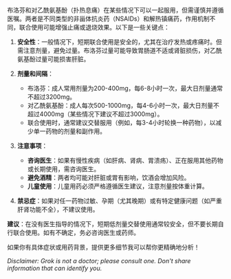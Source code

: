 布洛芬和对乙酰氨基酚（扑热息痛）在某些情况下可以一起服用，但需谨慎并遵循医嘱。两者是不同类型的非甾体抗炎药（NSAIDs）和解热镇痛药，作用机制不同，联合使用可能增强止痛或退烧效果。以下是一些关键点：

1. **安全性**：一般情况下，短期联合使用是安全的，尤其在治疗发热或疼痛时。但需注意剂量，避免过量。布洛芬过量可能导致胃肠道不适或肾脏损伤，对乙酰氨基酚过量可能损害肝脏。

2. **剂量和间隔**：
   - 布洛芬：成人常用剂量为200-400mg，每6-8小时一次，最大日剂量通常不超过3200mg。
   - 对乙酰氨基酚：成人每次500-1000mg，每4-6小时一次，最大日剂量不超过4000mg（某些情况下建议不超过3000mg）。
   - 联合使用时，通常建议交替服用（例如，每3-4小时轮换一种药物），以减少单一药物的剂量和副作用。

3. **注意事项**：
   - **咨询医生**：如果有慢性疾病（如肝病、肾病、胃溃疡）、正在服用其他药物或长期使用，需咨询医生。
   - **避免酒精**：两者均可能对肝脏或胃有影响，饮酒会增加风险。
   - **儿童使用**：儿童用药必须严格遵循医生建议，注意剂量按体重计算。

4. **禁忌症**：如果对任一药物过敏、孕期（尤其晚期）或有特定健康问题（如严重肝肾功能不全），不建议使用。

**建议**：在没有医生指导的情况下，短期低剂量交替使用通常较安全，但不要长期自行联合使用。如有不确定，务必咨询医生或药师。

如果你有具体症状或用药背景，提供更多细节我可以帮你更精确地分析！

_Disclaimer: Grok is not a doctor; please consult one. Don't share information that can identify you._
